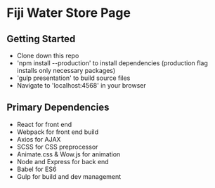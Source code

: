 # Fiji Water Store Page

## Getting Started

+ Clone down this repo
+ 'npm install --production' to install dependencies (production flag installs only necessary packages)
+ 'gulp presentation' to build source files
+ Navigate to 'localhost:4568' in your browser

## Primary Dependencies

+ React for front end
+ Webpack for front end build
+ Axios for AJAX
+ SCSS for CSS preprocessor
+ Animate.css & Wow.js for animation
+ Node and Express for back end
+ Babel for ES6
+ Gulp for build and dev management